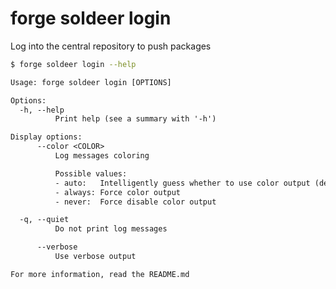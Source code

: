 # forge soldeer login

Log into the central repository to push packages

```bash
$ forge soldeer login --help
```

```txt
Usage: forge soldeer login [OPTIONS]

Options:
  -h, --help
          Print help (see a summary with '-h')

Display options:
      --color <COLOR>
          Log messages coloring

          Possible values:
          - auto:   Intelligently guess whether to use color output (default)
          - always: Force color output
          - never:  Force disable color output

  -q, --quiet
          Do not print log messages

      --verbose
          Use verbose output

For more information, read the README.md
```